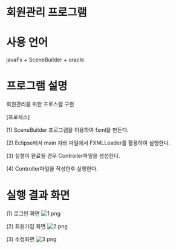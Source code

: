 # 회원관리 프로그램

# 사용 언어
  javaFx + SceneBuilder + oracle
# 프로그램 설명  
회원관리를 위한 프로스램 구현

[프로세스]

(1) SceneBuilder 프로그램을 이용하여 fxml을 만든다.

(2) Eclipse에서 main 자바 파일에서 FXMLLoader를 활용하여 실행한다.

(3) 실행이 완료될 경우 Controller파일을 생성한다.

(4) Controller파일을 작성한후 실행한다.

# 실행 결과 화면
(1) 로그인 화면
![1 png](https://user-images.githubusercontent.com/88234731/141294755-6ab6e8cf-0c5e-4535-9074-5307a7160449.jpg)

(2) 회원가입 화면
![2 png](https://user-images.githubusercontent.com/88234731/141292942-b9d660a6-9e8f-4de8-aba1-d51b27694f87.jpg)

(3) 수정화면
![3 png](https://user-images.githubusercontent.com/88234731/141292944-a602f374-ffbe-4a28-964b-4c49a447d059.jpg)
